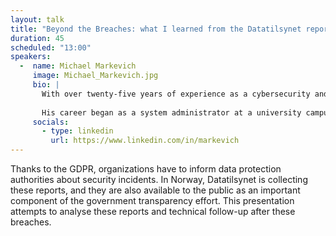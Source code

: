 ```yaml
---
layout: talk
title: "Beyond the Breaches: what I learned from the Datatilsynet reports"
duration: 45
scheduled: "13:00"
speakers: 
  -  name: Michael Markevich
     image: Michael_Markevich.jpg
     bio: |
       With over twenty-five years of experience as a cybersecurity and digital trust expert, Michael loves to explore new technologies, mentor young security professionals, and do occasional research and hands-on work. 
       
       His career began as a system administrator at a university campus, eventually evolving into roles as a penetration tester, IT auditor, information security manager, and CISO for a Nasdaq-listed public company. Today, Michael serves as a security advisor for DHIS2 - the world’s largest health information management platform, used in over 100 countries.
     socials:
       - type: linkedin
         url: https://www.linkedin.com/in/markevich
---
```

Thanks to the GDPR, organizations have to inform data protection authorities about security incidents. In Norway, Datatilsynet is collecting these reports, and they are also available to the public as an important component of the government transparency effort. This presentation attempts to analyse these reports and technical follow-up after these breaches.